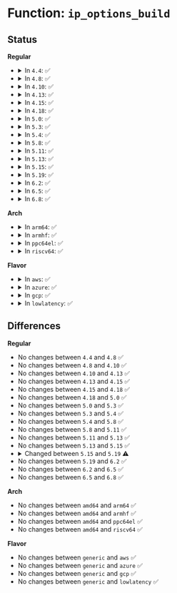 # Function: <code>ip_options_build</code>

## Status
<b>Regular</b>
<ul>
<li>
<details>
<summary>In <code>4.4</code>: ✅</summary>

```c
void ip_options_build(struct sk_buff *skb, struct ip_options *opt, __be32 daddr, struct rtable *rt, int is_frag);
```

**Collision:** Unique Global

**Inline:** No

**Transformation:** False

**Instances:**

```
In net/ipv4/ip_options.c (ffffffff8175b570)
Location: net/ipv4/ip_options.c:43
Inline: False
Direct callers:
  - net/ipv4/ip_output.c:ip_build_and_send_pkt
  - net/ipv4/ip_output.c:ip_queue_xmit
  - net/ipv4/ip_output.c:__ip_make_skb
```
**Symbols:**

```
ffffffff8175b570-ffffffff8175b86f: ip_options_build (STB_GLOBAL)
```
</details>
</li>
<li>
<details>
<summary>In <code>4.8</code>: ✅</summary>

```c
void ip_options_build(struct sk_buff *skb, struct ip_options *opt, __be32 daddr, struct rtable *rt, int is_frag);
```

**Collision:** Unique Global

**Inline:** No

**Transformation:** False

**Instances:**

```
In net/ipv4/ip_options.c (ffffffff817c7860)
Location: net/ipv4/ip_options.c:43
Inline: False
Direct callers:
  - net/ipv4/ip_output.c:__ip_make_skb
  - net/ipv4/ip_output.c:ip_queue_xmit
  - net/ipv4/ip_output.c:ip_build_and_send_pkt
```
**Symbols:**

```
ffffffff817c7860-ffffffff817c7ae6: ip_options_build (STB_GLOBAL)
```
</details>
</li>
<li>
<details>
<summary>In <code>4.10</code>: ✅</summary>

```c
void ip_options_build(struct sk_buff *skb, struct ip_options *opt, __be32 daddr, struct rtable *rt, int is_frag);
```

**Collision:** Unique Global

**Inline:** No

**Transformation:** False

**Instances:**

```
In net/ipv4/ip_options.c (ffffffff817f7350)
Location: net/ipv4/ip_options.c:43
Inline: False
Direct callers:
  - net/ipv4/ip_output.c:__ip_make_skb
  - net/ipv4/ip_output.c:ip_queue_xmit
  - net/ipv4/ip_output.c:ip_build_and_send_pkt
```
**Symbols:**

```
ffffffff817f7350-ffffffff817f75d6: ip_options_build (STB_GLOBAL)
```
</details>
</li>
<li>
<details>
<summary>In <code>4.13</code>: ✅</summary>

```c
void ip_options_build(struct sk_buff *skb, struct ip_options *opt, __be32 daddr, struct rtable *rt, int is_frag);
```

**Collision:** Unique Global

**Inline:** No

**Transformation:** False

**Instances:**

```
In net/ipv4/ip_options.c (ffffffff81817780)
Location: net/ipv4/ip_options.c:43
Inline: False
Direct callers:
  - net/ipv4/ip_output.c:__ip_make_skb
  - net/ipv4/ip_output.c:ip_queue_xmit
  - net/ipv4/ip_output.c:ip_build_and_send_pkt
```
**Symbols:**

```
ffffffff81817780-ffffffff81817a0f: ip_options_build (STB_GLOBAL)
```
</details>
</li>
<li>
<details>
<summary>In <code>4.15</code>: ✅</summary>

```c
void ip_options_build(struct sk_buff *skb, struct ip_options *opt, __be32 daddr, struct rtable *rt, int is_frag);
```

**Collision:** Unique Global

**Inline:** No

**Transformation:** False

**Instances:**

```
In net/ipv4/ip_options.c (ffffffff81896920)
Location: net/ipv4/ip_options.c:44
Inline: False
Direct callers:
  - net/ipv4/ip_output.c:__ip_make_skb
  - net/ipv4/ip_output.c:ip_queue_xmit
  - net/ipv4/ip_output.c:ip_build_and_send_pkt
```
**Symbols:**

```
ffffffff81896920-ffffffff81896baf: ip_options_build (STB_GLOBAL)
```
</details>
</li>
<li>
<details>
<summary>In <code>4.18</code>: ✅</summary>

```c
void ip_options_build(struct sk_buff *skb, struct ip_options *opt, __be32 daddr, struct rtable *rt, int is_frag);
```

**Collision:** Unique Global

**Inline:** No

**Transformation:** False

**Instances:**

```
In net/ipv4/ip_options.c (ffffffff818eabf0)
Location: net/ipv4/ip_options.c:44
Inline: False
Direct callers:
  - net/ipv4/ip_output.c:__ip_make_skb
  - net/ipv4/ip_output.c:ip_queue_xmit
  - net/ipv4/ip_output.c:ip_build_and_send_pkt
```
**Symbols:**

```
ffffffff818eabf0-ffffffff818eae7b: ip_options_build (STB_GLOBAL)
```
</details>
</li>
<li>
<details>
<summary>In <code>5.0</code>: ✅</summary>

```c
void ip_options_build(struct sk_buff *skb, struct ip_options *opt, __be32 daddr, struct rtable *rt, int is_frag);
```

**Collision:** Unique Global

**Inline:** No

**Transformation:** False

**Instances:**

```
In net/ipv4/ip_options.c (ffffffff81917970)
Location: net/ipv4/ip_options.c:44
Inline: False
Direct callers:
  - net/ipv4/ip_output.c:__ip_make_skb
  - net/ipv4/ip_output.c:__ip_queue_xmit
  - net/ipv4/ip_output.c:ip_build_and_send_pkt
```
**Symbols:**

```
ffffffff81917970-ffffffff81917bfb: ip_options_build (STB_GLOBAL)
```
</details>
</li>
<li>
<details>
<summary>In <code>5.3</code>: ✅</summary>

```c
void ip_options_build(struct sk_buff *skb, struct ip_options *opt, __be32 daddr, struct rtable *rt, int is_frag);
```

**Collision:** Unique Global

**Inline:** No

**Transformation:** False

**Instances:**

```
In net/ipv4/ip_options.c (ffffffff8197a070)
Location: net/ipv4/ip_options.c:44
Inline: False
Direct callers:
  - net/ipv4/ip_output.c:__ip_make_skb
  - net/ipv4/ip_output.c:__ip_queue_xmit
  - net/ipv4/ip_output.c:ip_build_and_send_pkt
```
**Symbols:**

```
ffffffff8197a070-ffffffff8197a308: ip_options_build (STB_GLOBAL)
```
</details>
</li>
<li>
<details>
<summary>In <code>5.4</code>: ✅</summary>

```c
void ip_options_build(struct sk_buff *skb, struct ip_options *opt, __be32 daddr, struct rtable *rt, int is_frag);
```

**Collision:** Unique Global

**Inline:** No

**Transformation:** False

**Instances:**

```
In net/ipv4/ip_options.c (ffffffff819b09d0)
Location: net/ipv4/ip_options.c:44
Inline: False
Direct callers:
  - net/ipv4/ip_output.c:__ip_make_skb
  - net/ipv4/ip_output.c:__ip_queue_xmit
  - net/ipv4/ip_output.c:ip_build_and_send_pkt
```
**Symbols:**

```
ffffffff819b09d0-ffffffff819b0c68: ip_options_build (STB_GLOBAL)
```
</details>
</li>
<li>
<details>
<summary>In <code>5.8</code>: ✅</summary>

```c
void ip_options_build(struct sk_buff *skb, struct ip_options *opt, __be32 daddr, struct rtable *rt, int is_frag);
```

**Collision:** Unique Global

**Inline:** No

**Transformation:** False

**Instances:**

```
In net/ipv4/ip_options.c (ffffffff81a9a860)
Location: net/ipv4/ip_options.c:44
Inline: False
Direct callers:
  - net/ipv4/ip_output.c:__ip_make_skb
  - net/ipv4/ip_output.c:__ip_queue_xmit
  - net/ipv4/ip_output.c:ip_build_and_send_pkt
```
**Symbols:**

```
ffffffff81a9a860-ffffffff81a9ab03: ip_options_build (STB_GLOBAL)
```
</details>
</li>
<li>
<details>
<summary>In <code>5.11</code>: ✅</summary>

```c
void ip_options_build(struct sk_buff *skb, struct ip_options *opt, __be32 daddr, struct rtable *rt, int is_frag);
```

**Collision:** Unique Global

**Inline:** No

**Transformation:** False

**Instances:**

```
In net/ipv4/ip_options.c (ffffffff81aa47c0)
Location: net/ipv4/ip_options.c:44
Inline: False
Direct callers:
  - net/ipv4/ip_output.c:__ip_make_skb
  - net/ipv4/ip_output.c:__ip_queue_xmit
  - net/ipv4/ip_output.c:ip_build_and_send_pkt
```
**Symbols:**

```
ffffffff81aa47c0-ffffffff81aa4a63: ip_options_build (STB_GLOBAL)
```
</details>
</li>
<li>
<details>
<summary>In <code>5.13</code>: ✅</summary>

```c
void ip_options_build(struct sk_buff *skb, struct ip_options *opt, __be32 daddr, struct rtable *rt, int is_frag);
```

**Collision:** Unique Global

**Inline:** No

**Transformation:** False

**Instances:**

```
In net/ipv4/ip_options.c (ffffffff81a8f8b0)
Location: net/ipv4/ip_options.c:44
Inline: False
Direct callers:
  - net/ipv4/ip_output.c:__ip_make_skb
  - net/ipv4/ip_output.c:__ip_queue_xmit
  - net/ipv4/ip_output.c:ip_build_and_send_pkt
```
**Symbols:**

```
ffffffff81a8f8b0-ffffffff81a8fb51: ip_options_build (STB_GLOBAL)
```
</details>
</li>
<li>
<details>
<summary>In <code>5.15</code>: ✅</summary>

```c
void ip_options_build(struct sk_buff *skb, struct ip_options *opt, __be32 daddr, struct rtable *rt, int is_frag);
```

**Collision:** Unique Global

**Inline:** No

**Transformation:** False

**Instances:**

```
In net/ipv4/ip_options.c (ffffffff81b4ab20)
Location: net/ipv4/ip_options.c:44
Inline: False
Direct callers:
  - net/ipv4/ip_output.c:__ip_make_skb
  - net/ipv4/ip_output.c:__ip_queue_xmit
  - net/ipv4/ip_output.c:ip_build_and_send_pkt
```
**Symbols:**

```
ffffffff81b4ab20-ffffffff81b4adc1: ip_options_build (STB_GLOBAL)
```
</details>
</li>
<li>
<details>
<summary>In <code>5.19</code>: ✅</summary>

```c
void ip_options_build(struct sk_buff *skb, struct ip_options *opt, __be32 daddr, struct rtable *rt);
```

**Collision:** Unique Global

**Inline:** No

**Transformation:** False

**Instances:**

```
In net/ipv4/ip_options.c (ffffffff81cd80d0)
Location: net/ipv4/ip_options.c:44
Inline: False
Direct callers:
  - net/ipv4/ip_output.c:__ip_make_skb
  - net/ipv4/ip_output.c:__ip_queue_xmit
  - net/ipv4/ip_output.c:ip_build_and_send_pkt
```
**Symbols:**

```
ffffffff81cd80d0-ffffffff81cd8245: ip_options_build (STB_GLOBAL)
```
</details>
</li>
<li>
<details>
<summary>In <code>6.2</code>: ✅</summary>

```c
void ip_options_build(struct sk_buff *skb, struct ip_options *opt, __be32 daddr, struct rtable *rt);
```

**Collision:** Unique Global

**Inline:** No

**Transformation:** False

**Instances:**

```
In net/ipv4/ip_options.c (ffffffff81e98780)
Location: net/ipv4/ip_options.c:44
Inline: False
Direct callers:
  - net/ipv4/ip_output.c:__ip_make_skb
  - net/ipv4/ip_output.c:__ip_queue_xmit
  - net/ipv4/ip_output.c:ip_build_and_send_pkt
```
**Symbols:**

```
ffffffff81e98780-ffffffff81e988f5: ip_options_build (STB_GLOBAL)
```
</details>
</li>
<li>
<details>
<summary>In <code>6.5</code>: ✅</summary>

```c
void ip_options_build(struct sk_buff *skb, struct ip_options *opt, __be32 daddr, struct rtable *rt);
```

**Collision:** Unique Global

**Inline:** No

**Transformation:** False

**Instances:**

```
In net/ipv4/ip_options.c (ffffffff81ef6fd0)
Location: net/ipv4/ip_options.c:44
Inline: False
Direct callers:
  - net/ipv4/ip_output.c:__ip_make_skb
  - net/ipv4/ip_output.c:__ip_queue_xmit
  - net/ipv4/ip_output.c:ip_build_and_send_pkt
```
**Symbols:**

```
ffffffff81ef6fd0-ffffffff81ef7145: ip_options_build (STB_GLOBAL)
```
</details>
</li>
<li>
<details>
<summary>In <code>6.8</code>: ✅</summary>

```c
void ip_options_build(struct sk_buff *skb, struct ip_options *opt, __be32 daddr, struct rtable *rt);
```

**Collision:** Unique Global

**Inline:** No

**Transformation:** False

**Instances:**

```
In net/ipv4/ip_options.c (ffffffff81fbaf60)
Location: net/ipv4/ip_options.c:44
Inline: False
Direct callers:
  - net/ipv4/ip_output.c:__ip_make_skb
  - net/ipv4/ip_output.c:__ip_queue_xmit
  - net/ipv4/ip_output.c:ip_build_and_send_pkt
```
**Symbols:**

```
ffffffff81fbaf60-ffffffff81fbb0d5: ip_options_build (STB_GLOBAL)
```
</details>
</li>
</ul>
<b>Arch</b>
<ul>
<li>
<details>
<summary>In <code>arm64</code>: ✅</summary>

```c
void ip_options_build(struct sk_buff *skb, struct ip_options *opt, __be32 daddr, struct rtable *rt, int is_frag);
```

**Collision:** Unique Global

**Inline:** No

**Transformation:** False

**Instances:**

```
In net/ipv4/ip_options.c (ffff800010c61010)
Location: net/ipv4/ip_options.c:44
Inline: False
Direct callers:
  - net/ipv4/ip_output.c:__ip_make_skb
  - net/ipv4/ip_output.c:__ip_queue_xmit
  - net/ipv4/ip_output.c:ip_build_and_send_pkt
```
**Symbols:**

```
ffff800010c61010-ffff800010c61194: ip_options_build (STB_GLOBAL)
```
</details>
</li>
<li>
<details>
<summary>In <code>armhf</code>: ✅</summary>

```c
void ip_options_build(struct sk_buff *skb, struct ip_options *opt, __be32 daddr, struct rtable *rt, int is_frag);
```

**Collision:** Unique Global

**Inline:** No

**Transformation:** False

**Instances:**

```
In net/ipv4/ip_options.c (c0d709c4)
Location: net/ipv4/ip_options.c:44
Inline: False
Direct callers:
  - net/ipv4/ip_output.c:__ip_make_skb
  - net/ipv4/ip_output.c:__ip_queue_xmit
  - net/ipv4/ip_output.c:ip_build_and_send_pkt
```
**Symbols:**

```
c0d709c4-c0d70b48: ip_options_build (STB_GLOBAL)
```
</details>
</li>
<li>
<details>
<summary>In <code>ppc64el</code>: ✅</summary>

```c
void ip_options_build(struct sk_buff *skb, struct ip_options *opt, __be32 daddr, struct rtable *rt, int is_frag);
```

**Collision:** Unique Global

**Inline:** No

**Transformation:** False

**Instances:**

```
In net/ipv4/ip_options.c (c000000000d643e0)
Location: net/ipv4/ip_options.c:44
Inline: False
Direct callers:
  - net/ipv4/ip_output.c:__ip_make_skb
  - net/ipv4/ip_output.c:__ip_queue_xmit
  - net/ipv4/ip_output.c:ip_build_and_send_pkt
```
**Symbols:**

```
c000000000d643e0-c000000000d645fc: ip_options_build (STB_GLOBAL)
```
</details>
</li>
<li>
<details>
<summary>In <code>riscv64</code>: ✅</summary>

```c
void ip_options_build(struct sk_buff *skb, struct ip_options *opt, __be32 daddr, struct rtable *rt, int is_frag);
```

**Collision:** Unique Global

**Inline:** No

**Transformation:** False

**Instances:**

```
In net/ipv4/ip_options.c (ffffffe0007c9164)
Location: net/ipv4/ip_options.c:44
Inline: False
Direct callers:
  - net/ipv4/ip_output.c:__ip_make_skb
  - net/ipv4/ip_output.c:__ip_queue_xmit
  - net/ipv4/ip_output.c:ip_build_and_send_pkt
```
**Symbols:**

```
ffffffe0007c9164-ffffffe0007c92f8: ip_options_build (STB_GLOBAL)
```
</details>
</li>
</ul>
<b>Flavor</b>
<ul>
<li>
<details>
<summary>In <code>aws</code>: ✅</summary>

```c
void ip_options_build(struct sk_buff *skb, struct ip_options *opt, __be32 daddr, struct rtable *rt, int is_frag);
```

**Collision:** Unique Global

**Inline:** No

**Transformation:** False

**Instances:**

```
In net/ipv4/ip_options.c (ffffffff81950840)
Location: net/ipv4/ip_options.c:44
Inline: False
Direct callers:
  - net/ipv4/ip_output.c:__ip_make_skb
  - net/ipv4/ip_output.c:__ip_queue_xmit
  - net/ipv4/ip_output.c:ip_build_and_send_pkt
```
**Symbols:**

```
ffffffff81950840-ffffffff81950ad8: ip_options_build (STB_GLOBAL)
```
</details>
</li>
<li>
<details>
<summary>In <code>azure</code>: ✅</summary>

```c
void ip_options_build(struct sk_buff *skb, struct ip_options *opt, __be32 daddr, struct rtable *rt, int is_frag);
```

**Collision:** Unique Global

**Inline:** No

**Transformation:** False

**Instances:**

```
In net/ipv4/ip_options.c (ffffffff8190a330)
Location: net/ipv4/ip_options.c:44
Inline: False
Direct callers:
  - net/ipv4/ip_output.c:__ip_make_skb
  - net/ipv4/ip_output.c:__ip_queue_xmit
  - net/ipv4/ip_output.c:ip_build_and_send_pkt
```
**Symbols:**

```
ffffffff8190a330-ffffffff8190a5c8: ip_options_build (STB_GLOBAL)
```
</details>
</li>
<li>
<details>
<summary>In <code>gcp</code>: ✅</summary>

```c
void ip_options_build(struct sk_buff *skb, struct ip_options *opt, __be32 daddr, struct rtable *rt, int is_frag);
```

**Collision:** Unique Global

**Inline:** No

**Transformation:** False

**Instances:**

```
In net/ipv4/ip_options.c (ffffffff819bb010)
Location: net/ipv4/ip_options.c:44
Inline: False
Direct callers:
  - net/ipv4/ip_output.c:__ip_make_skb
  - net/ipv4/ip_output.c:__ip_queue_xmit
  - net/ipv4/ip_output.c:ip_build_and_send_pkt
```
**Symbols:**

```
ffffffff819bb010-ffffffff819bb2a8: ip_options_build (STB_GLOBAL)
```
</details>
</li>
<li>
<details>
<summary>In <code>lowlatency</code>: ✅</summary>

```c
void ip_options_build(struct sk_buff *skb, struct ip_options *opt, __be32 daddr, struct rtable *rt, int is_frag);
```

**Collision:** Unique Global

**Inline:** No

**Transformation:** False

**Instances:**

```
In net/ipv4/ip_options.c (ffffffff819c4920)
Location: net/ipv4/ip_options.c:44
Inline: False
Direct callers:
  - net/ipv4/ip_output.c:__ip_make_skb
  - net/ipv4/ip_output.c:__ip_queue_xmit
  - net/ipv4/ip_output.c:ip_build_and_send_pkt
```
**Symbols:**

```
ffffffff819c4920-ffffffff819c4bb8: ip_options_build (STB_GLOBAL)
```
</details>
</li>
</ul>

## Differences
<b>Regular</b>
<ul>
<li>
No changes between <code>4.4</code> and <code>4.8</code> ✅
</li>
<li>
No changes between <code>4.8</code> and <code>4.10</code> ✅
</li>
<li>
No changes between <code>4.10</code> and <code>4.13</code> ✅
</li>
<li>
No changes between <code>4.13</code> and <code>4.15</code> ✅
</li>
<li>
No changes between <code>4.15</code> and <code>4.18</code> ✅
</li>
<li>
No changes between <code>4.18</code> and <code>5.0</code> ✅
</li>
<li>
No changes between <code>5.0</code> and <code>5.3</code> ✅
</li>
<li>
No changes between <code>5.3</code> and <code>5.4</code> ✅
</li>
<li>
No changes between <code>5.4</code> and <code>5.8</code> ✅
</li>
<li>
No changes between <code>5.8</code> and <code>5.11</code> ✅
</li>
<li>
No changes between <code>5.11</code> and <code>5.13</code> ✅
</li>
<li>
No changes between <code>5.13</code> and <code>5.15</code> ✅
</li>
<li>
<details>
<summary>Changed between <code>5.15</code> and <code>5.19</code> ⚠️</summary>
<ul>
<li>
<b>Param removed. </b>
<code>int is_frag</code>
</li>
</ul>
</details>
</li>
<li>
No changes between <code>5.19</code> and <code>6.2</code> ✅
</li>
<li>
No changes between <code>6.2</code> and <code>6.5</code> ✅
</li>
<li>
No changes between <code>6.5</code> and <code>6.8</code> ✅
</li>
</ul>
<b>Arch</b>
<ul>
<li>
No changes between <code>amd64</code> and <code>arm64</code> ✅
</li>
<li>
No changes between <code>amd64</code> and <code>armhf</code> ✅
</li>
<li>
No changes between <code>amd64</code> and <code>ppc64el</code> ✅
</li>
<li>
No changes between <code>amd64</code> and <code>riscv64</code> ✅
</li>
</ul>
<b>Flavor</b>
<ul>
<li>
No changes between <code>generic</code> and <code>aws</code> ✅
</li>
<li>
No changes between <code>generic</code> and <code>azure</code> ✅
</li>
<li>
No changes between <code>generic</code> and <code>gcp</code> ✅
</li>
<li>
No changes between <code>generic</code> and <code>lowlatency</code> ✅
</li>
</ul>
